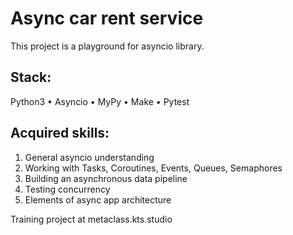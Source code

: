 # Async car rent service

This project is a playground for asyncio library.

## Stack:

Python3
• Asyncio
• MyPy
• Make
• Pytest

## Acquired skills: 
1. General asyncio understanding
2. Working with Tasks, Coroutines, Events, Queues, Semaphores
3. Building an asynchronous data pipeline
4. Testing concurrency
5. Elements of async app architecture



Training project at metaclass.kts.studio
